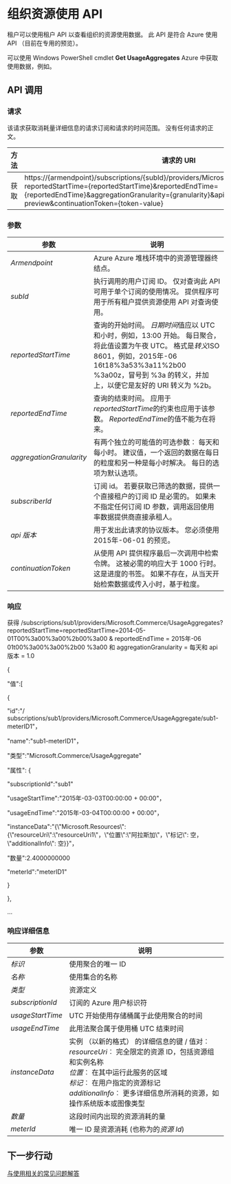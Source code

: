 <properties
    pageTitle="租户资源使用 API |Microsoft Azure"
    description="资源使用 API，参考其检索 Azure 堆栈用法信息。"
    services="azure-stack"
    documentationCenter=""
    authors="AlfredoPizzirani"
    manager="byronr"
    editor=""/>

<tags
    ms.service="azure-stack"
    ms.workload="na"
    ms.tgt_pltfrm="na"
    ms.devlang="na"
    ms.topic="article"
    ms.date="10/18/2016"
    ms.author="alfredop"/>

# <a name="tenant-resource-usage-api"></a>组织资源使用 API

租户可以使用租户 API 以查看组织的资源使用数据。 此 API 是符合 Azure 使用 API （目前在专用的预览）。

可以使用 Windows PowerShell cmdlet **Get UsageAggregates** Azure 中获取使用数据，例如。

## <a name="api-call"></a>API 调用

### <a name="request"></a>请求

该请求获取消耗量详细信息的请求订阅和请求的时间范围。 没有任何请求的正文。

| **方法**  | **请求的 URI** |
| ------------ | ---------------------------------------------------------------------------------------------------------------------------------------------------------------------------------------------------------------------------------------------------------------------- |
| 获取         | https://{armendpoint}/subscriptions/{subId}/providers/Microsoft.Commerce/usageAggregates?reportedStartTime={reportedStartTime}&reportedEndTime={reportedEndTime}&aggregationGranularity={granularity}&api-version=2015-06-01-preview&continuationToken={token-value} |

### <a name="arguments"></a>参数

| **参数**             | **说明** |
| -------------------------- | --------------------------------------------------------------------------------------------------------------------------------------------------------------------------------------------------------------------------------------------------------------------------------------------------------------------------------------------------------- |
| *Armendpoint*             | Azure Azure 堆栈环境中的资源管理器终结点。 |
| *subId*                   | 执行调用的用户订阅 ID。 仅对查询此 API 可用于单个订阅的使用情况。 提供程序可用于所有租户提供资源使用 API 对查询使用。 |
| *reportedStartTime*       | 查询的开始时间。 *日期时间*值应以 UTC 和小时，例如，13:00 开始。 每日聚合，将此值设置为午夜 UTC。 格式是*转义*ISO 8601，例如，2015年-06 16t18%3a53%3a11%2b00 %3a00z，冒号到 %3a 的转义，并加上，以便它是友好的 URI 转义为 %2b。 |
| *reportedEndTime*         | 查询的结束时间。 应用于*reportedStartTime*的约束也应用于该参数。 *ReportedEndTime*的值不能为在将来。 |
| *aggregationGranularity*  | 有两个独立的可能值的可选参数︰ 每天和每小时。 建议值，一个返回的数据在每日的粒度和另一种是每小时解决。 每日的选项为默认选项。 |
| *subscriberId*            | 订阅 id。 若要获取已筛选的数据，提供一个直接租户的订阅 ID 是必需的。 如果未不指定任何订阅 ID 参数，调用返回使用率数据提供商直接承租人。 |
| *api 版本*             | 用于发出此请求的协议版本。 您必须使用 2015年-06-01 的预览。 |
| *continuationToken*       | 从使用 API 提供程序最后一次调用中检索令牌。 这被必需的响应大于 1000 行时。 这是进度的书签。 如果不存在，从当天开始检索数据或传入小时，基于粒度。 |

### <a name="response"></a>响应

获得 /subscriptions/sub1/providers/Microsoft.Commerce/UsageAggregates?reportedStartTime=reportedStartTime=2014-05-01T00%3a00%3a00%2b00%3a00 & reportedEndTime = 2015年-06 01t00%3a00%3a00%2b00 %3a00 和 aggregationGranularity = 每天和 api 版本 = 1.0

{

"值":\[

{

"id":"/ subscriptions/sub1/providers/Microsoft.Commerce/UsageAggregate/sub1-meterID1"，

"name":"sub1-meterID1"，

"类型":"Microsoft.Commerce/UsageAggregate"

"属性": {

"subscriptionId":"sub1"

"usageStartTime":"2015年-03-03T00:00:00 + 00:00"，

"usageEndTime":"2015年-03-04T00:00:00 + 00:00"，

"instanceData":"{\\"Microsoft.Resources\\": {\\"resourceUri\\":\\"resourceUri1\\"，\\"位置\\":\\"阿拉斯加\\"，\\"标记\\": 空，\\"additionalInfo\\": 空}}"，

"数量":2.4000000000

"meterId":"meterID1"

}

},

…

### <a name="response-details"></a>响应详细信息

| **参数**      | **说明** |
| ------------------ | ------------------------------------------------------------------------------------------------------------- |
| *标识*              | 使用聚合的唯一 ID |
| *名称*            | 使用集合的名称 |
| *类型*            | 资源定义 |
| *subscriptionId*  | 订阅的 Azure 用户标识符 |
| *usageStartTime*  | UTC 开始使用存储桶属于此使用聚合的时间 |
| *usageEndTime*    | 此用法聚合属于使用桶 UTC 结束时间 |
| *instanceData*    | 实例 （以新的格式） 的详细信息的键 / 值对︰<br>  *resourceUri*︰ 完全限定的资源 ID，包括资源组和实例名称 <br>  *位置*︰ 在其中运行此服务的区域 <br>  *标记*︰ 在用户指定的资源标记 <br>  *additionalInfo*︰ 更多详细信息所消耗的资源，如操作系统版本或图像类型 |
| *数量*        | 这段时间内出现的资源消耗的量 |
| *meterId*         | 唯一 ID 是资源消耗 (也称为的*资源 Id*) |

## <a name="next-steps"></a>下一步行动

[与使用相关的常见问题解答](azure-stack-usage-related-faq.md)
